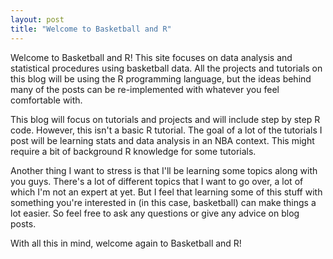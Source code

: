 ```yaml
---
layout: post
title: "Welcome to Basketball and R"
---
```



Welcome to Basketball and R! This site focuses on data analysis and
statistical procedures using basketball data. All the projects and
tutorials on this blog will be using the R programming language, but the
ideas behind many of the posts can be re-implemented with whatever you
feel comfortable with.

This blog will focus on tutorials and projects and will include step by
step R code. However, this isn't a basic R tutorial. The goal of a lot
of the tutorials I post will be learning stats and data analysis in an
NBA context. This might require a bit of background R knowledge for some
tutorials.

Another thing I want to stress is that I'll be learning some topics
along with you guys. There's a lot of different topics that I want to go
over, a lot of which I'm not an expert at yet. But I feel that learning
some of this stuff with something you're interested in (in this case,
basketball) can make things a lot easier. So feel free to ask any
questions or give any advice on blog posts.

With all this in mind, welcome again to Basketball and R!
